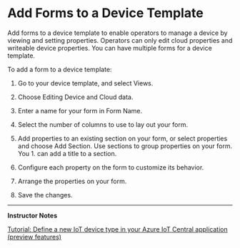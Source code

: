 # Add Forms to a Device Template

Add forms to a device template to enable operators to manage a device by viewing and setting properties. Operators can only edit cloud properties and writeable device properties. You can have multiple forms for a device template.

To add a form to a device template:

1. Go to your device template, and select Views.

1. Choose Editing Device and Cloud data.

1. Enter a name for your form in Form Name.

1. Select the number of columns to use to lay out your form.

1. Add properties to an existing section on your form, or select properties and choose Add Section. Use sections to group properties on your form. You 1. can add a title to a section.

1. Configure each property on the form to customize its behavior.

1. Arrange the properties on your form.

1. Save the changes.

---

**Instructor Notes**

[Tutorial: Define a new IoT device type in your Azure IoT Central application (preview features)](https://docs.microsoft.com/en-us/azure/iot-central/preview/tutorial-define-iot-device-type)
